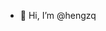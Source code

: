 - 👋 Hi, I’m @hengzq


<!---
hengzq/hengzq is a ✨ special ✨ repository because its `README.md` (this file) appears on your GitHub profile.
You can click the Preview link to take a look at your changes.
--->
